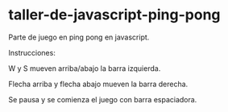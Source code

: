 # taller-de-javascript-ping-pong

Parte de juego en ping pong en javascript.

Instrucciones:

W y S mueven arriba/abajo la barra izquierda.

Flecha arriba y flecha abajo mueven la barra derecha.

Se pausa y se comienza el juego con barra espaciadora.

